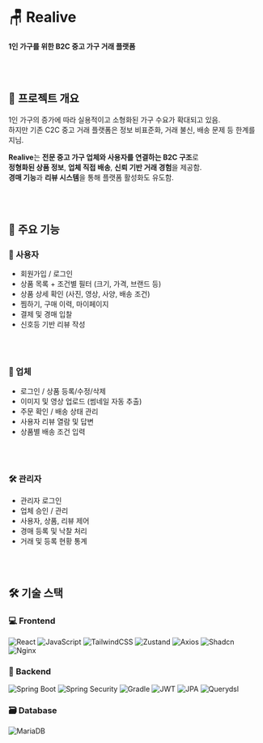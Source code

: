 # 🪑 Realive

**1인 가구를 위한 B2C 중고 가구 거래 플랫폼**

<br><br>

## 📌 프로젝트 개요

1인 가구의 증가에 따라 실용적이고 소형화된 가구 수요가 확대되고 있음.  
하지만 기존 C2C 중고 거래 플랫폼은 정보 비표준화, 거래 불신, 배송 문제 등 한계를 지님.  

**Realive**는 **전문 중고 가구 업체와 사용자를 연결하는 B2C 구조**로  
**정형화된 상품 정보**, **업체 직접 배송**, **신뢰 기반 거래 경험**을 제공함.  
**경매 기능**과 **리뷰 시스템**을 통해 플랫폼 활성화도 유도함.

<br><br>

## 🚀 주요 기능

### 👤 사용자
- 회원가입 / 로그인
- 상품 목록 + 조건별 필터 (크기, 가격, 브랜드 등)
- 상품 상세 확인 (사진, 영상, 사양, 배송 조건)
- 찜하기, 구매 이력, 마이페이지
- 결제 및 경매 입찰
- 신호등 기반 리뷰 작성

<br><br>

### 🏬 업체
- 로그인 / 상품 등록/수정/삭제
- 이미지 및 영상 업로드 (썸네일 자동 추출)
- 주문 확인 / 배송 상태 관리
- 사용자 리뷰 열람 및 답변
- 상품별 배송 조건 입력

<br><br>

### 🛠 관리자
- 관리자 로그인
- 업체 승인 / 관리
- 사용자, 상품, 리뷰 제어
- 경매 등록 및 낙찰 처리
- 거래 및 등록 현황 통계

<br><br>

## 🛠 기술 스택

### 💻 Frontend

![React](https://img.shields.io/badge/React-61DAFB?style=for-the-badge&logo=react&logoColor=black)
![JavaScript](https://img.shields.io/badge/JavaScript-F7DF1E?style=for-the-badge&logo=javascript&logoColor=black)
![TailwindCSS](https://img.shields.io/badge/TailwindCSS-06B6D4?style=for-the-badge&logo=tailwindcss&logoColor=white)
![Zustand](https://img.shields.io/badge/Zustand-000000?style=for-the-badge&logo=Zustand&logoColor=white)
![Axios](https://img.shields.io/badge/Axios-5A29E4?style=for-the-badge&logo=axios&logoColor=white)
![Shadcn](https://img.shields.io/badge/Shadcn_UI-EFF1F5?style=for-the-badge&logo=ui&logoColor=black)
![Nginx](https://img.shields.io/badge/Nginx-009639?style=for-the-badge&logo=nginx&logoColor=white)

### 🧱 Backend

![Spring Boot](https://img.shields.io/badge/Spring_Boot-6DB33F?style=for-the-badge&logo=springboot&logoColor=white)
![Spring Security](https://img.shields.io/badge/Spring_Security-6DB33F?style=for-the-badge&logo=springsecurity&logoColor=white)
![Gradle](https://img.shields.io/badge/Gradle-02303A?style=for-the-badge&logo=gradle&logoColor=white)
![JWT](https://img.shields.io/badge/JWT-000000?style=for-the-badge&logo=jsonwebtokens&logoColor=white)
![JPA](https://img.shields.io/badge/JPA-007396?style=for-the-badge&logo=hibernate&logoColor=white)
![Querydsl](https://img.shields.io/badge/Querydsl-000000?style=for-the-badge&logo=data&logoColor=white)

### 🗃 Database

![MariaDB](https://img.shields.io/badge/MariaDB-003545?style=for-the-badge&logo=mariadb&logoColor=white)
